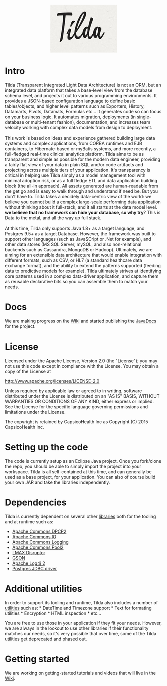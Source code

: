 <P align="center"><IMG src="Tilda.jpg"></P>
<H1>Intro</H1>
Tilda (Transparent Integrated Light Data Architecture) is not an ORM, but an integrated data platform that takes a base-level view from the database schema level, and projects it out to various programming environments. It provides a JSON-based configuration language to define basic tables/objects, and higher level patterns such as Exporters, History, Datamarts, Pivots, Datamats, Formulas etc... It generates code so can focus on your business logic. It automates migration, deployments (in single-database or multi-tenant fashion), documentation, and increases team velocity working with complex data models from design to deployment.<BR>
<BR>
This work is based on ideas and experience gathered building large data systems and complex applications, from CORBA runtimes and EJB containers, to Hibernate-based or myBatis systems, and more recently, a full-fledged real-time clinical analytics platform. Tilda aims to be as transparent and simple as possible for the modern data engineer, providing a fairly flat view of your data in plain SQL and/or code artifacts and projecting across multiple tiers of your application. It's transparency is critical in helping use Tilda simply as a model management tool with minimal adoption risk, or as a full fledge ETL and data application building block (the all-in approach). All assets generated are human-readable from the get go and is easy to walk through and understand if need be. But you don't have to. Tilda takes a decidely data-centric view of the world: we believe you cannot build a complex large-scale performing data application without thinking about it full-stack, and it all starts at the data model level. <B>we believe that no framework can hide your database, so why try</B>? This is Data to the metal, and all the way up full stack.<BR>
<BR>
At this time, Tilda only supports Java 1.8+ as a target language, and Postgres 9.5+ as a target Database. However, the framework was built to support other languages (such as JavaSCript or .Net for example), and other data stores (MS SQL Server, mySQL, and also non-relational backends such as Cassandra,  MongoDB or Hadoop). Ultimately, we are aiming for an extensible data architecture that would enable integration with different formats, such as CSV, or HL7 (a standard healthcare data exchange format), and the ability to extend the patterns supported (feeding data to predictive models for example). Tilda ultimately strives at identifying core patterns used in a complex data-driver application, and capture them as reusable declarative bits so you can assemble them to match your needs.<BR>

<H1>Docs</H1>
We are making progress on the <A href="https://github.com/CapsicoHealth/Tilda/wiki">Wiki</A> and started publishing the <A href="https://capsicohealth.github.io/Tilda/overview-summary.html">JavaDocs</A> for the project.
 
<H1>License</H1>
Licensed under the Apache License, Version 2.0 (the "License"); you may not use this code except in compliance with the License. You may obtain a copy of the License at

http://www.apache.org/licenses/LICENSE-2.0

Unless required by applicable law or agreed to in writing, software distributed under the License is distributed on an "AS IS" BASIS, WITHOUT WARRANTIES OR CONDITIONS OF ANY KIND, either express or implied. See the License for the specific language governing permissions and limitations under the License.

The copyright is retained by CapsicoHealth Inc as Copyright (C) 2015 CapsicoHealth Inc.

<H1>Setting up the code</H1>
The code is currently setup as an Eclipse Java project. Once you fork/clone the repo, you should be able to simply
import the project into your workspace. Tilda is all self-contained at this time, and can generally be used as
a base project, for your application. You can also of course build your own JAR and take the libraries independently.

<H1>Dependencies</H1>
Tilda is currently dependent on several other <A href="https://github.com/CapsicoHealth/Tilda/tree/master/lib">libraries</A> both for the tooling and at runtime such as:
  <UL><LI><A href="https://commons.apache.org/proper/commons-dbcp/">Apache Commons DPCP2</A>
      <LI> <A href="https://commons.apache.org/proper/commons-io/">Apache Commons IO</A>
      <LI> <A href="https://commons.apache.org/proper/commons-logging/">Apache Commons Logging</A>
      <LI> <A href="https://commons.apache.org/proper/commons-pool/">Apache Commons Pool2</A>
      <LI> <A href="http://lmax-exchange.github.io/disruptor/">LMAX Disruptor</A>
      <LI> <A href="https://code.google.com/p/google-gson/">GSON</A>
      <LI> <A href="http://logging.apache.org/log4j/2.x/">Apache Log4j 2</A>
      <LI> <A href="https://jdbc.postgresql.org/">Postgres JDBC driver</A>
  </UL>

<H1>Additional utilities</H1>
In order to support its tooling and runtime, Tilda also includes a number of <A href="https://github.com/CapsicoHealth/Tilda/tree/master/src/tilda/utils">utilities</A> such as:
  * DateTime and Timezone support
  * Text for formating utilities
  * Encryption
  * HTML inspection
  * etc...

You are free to use those in your application if they fit your needs. However, we are always in the lookout to use other libraries if their functionality matches our needs, so it's very possible that over time, some of the Tilda utilities get deprecated and phased out.

<H1>Getting started</H1>
We are working on getting-started tutorials and videos that will live in the <a href="https://github.com/CapsicoHealth/Tilda/wiki">Wiki</A>.

